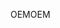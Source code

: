 <span data-ttu-id="05f6e-101">OEM</span><span class="sxs-lookup"><span data-stu-id="05f6e-101">OEM</span></span>
